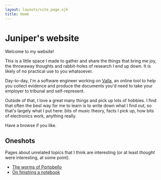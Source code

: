 ```yaml
---
layout: layouts/site_page.njk
title: Home
---
```


# Juniper's website

Welcome to my website!

This is a little space I made to gather and share the things that bring me joy, the throwaway thoughts and rabbit-holes of research I end up down. It is likely of no practical use to you whatsoever.

Day-to-day, I'm a software engineer working on [Valla](https://valla.uk/), an online tool to help you collect evidence and produce the documents you'd need to take your employer to tribunal and self-represent.

Outside of that, I love a great many things and pick up lots of hobbies. I find that often the best way for me to learn is to write down what I find out, so that's largely what I put here: bits of music theory, facts I pick up, how bits of electronics work, anything really.

Have a browse if you like.

## Oneshots

Pages about unrelated topics that I think are interesting (or at least _thought_ were interesting, at some point).

- [The worms of Portobello](/worms-of-portobello/)
- [On finishing a notebook](/on-finishing-a-notebook/)
